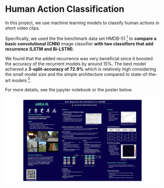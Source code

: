 # Human Action Classification

In this project, we use machine learning models to classify human actions in short video clips.

Specifically, we used the the benchmark data set HMDB-51 [$^1$](https://serre-lab.clps.brown.edu/resource/hmdb-a-large-human-motion-database/) to **compare a basic convolutional (CNN)** image classifier **with two classifiers that add recurrence (LSTM and Bi-LSTM)**.

We found that the added recurrence was very beneficial since it boosted the accuracy of the recurrent models by around 15%. The best model achieved a **3-split-accuracy of 72.9%** which is relatively high considering the small model size and the simple architecture compared to state-of-the-art models [$^2$](https://paperswithcode.com/sota/action-recognition-in-videos-on-hmdb-51).

For more details, see the jupyter notebook or the poster below.

![poster](./materials/poster.jpg)